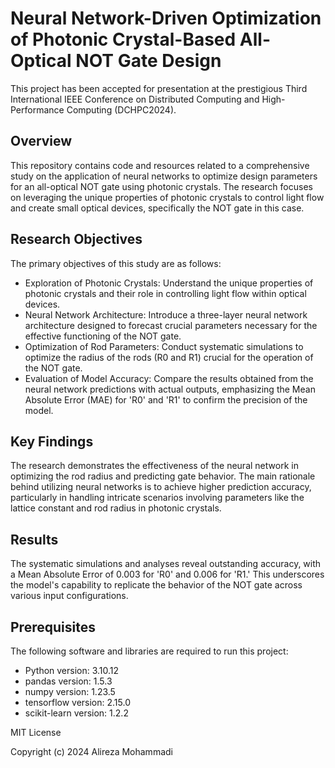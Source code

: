 # Neural Network-Driven Optimization of Photonic Crystal-Based All-Optical NOT Gate Design

This project has been accepted for presentation at the prestigious Third International IEEE Conference on Distributed Computing and High-Performance Computing (DCHPC2024).

## Overview

This repository contains code and resources related to a comprehensive study on the application of neural networks to optimize design parameters for an all-optical NOT gate using photonic crystals. The research focuses on leveraging the unique properties of photonic crystals to control light flow and create small optical devices, specifically the NOT gate in this case.

## Research Objectives

The primary objectives of this study are as follows:

- Exploration of Photonic Crystals: Understand the unique properties of photonic crystals and their role in controlling light flow within optical devices.
- Neural Network Architecture: Introduce a three-layer neural network architecture designed to forecast crucial parameters necessary for the effective functioning of the NOT gate.
- Optimization of Rod Parameters: Conduct systematic simulations to optimize the radius of the rods (R0 and R1) crucial for the operation of the NOT gate.
- Evaluation of Model Accuracy: Compare the results obtained from the neural network predictions with actual outputs, emphasizing the Mean Absolute Error (MAE) for 'R0' and 'R1' to confirm the precision of the model.

## Key Findings

The research demonstrates the effectiveness of the neural network in optimizing the rod radius and predicting gate behavior. The main rationale behind utilizing neural networks is to achieve higher prediction accuracy, particularly in handling intricate scenarios involving parameters like the lattice constant and rod radius in photonic crystals.

## Results

The systematic simulations and analyses reveal outstanding accuracy, with a Mean Absolute Error of 0.003 for 'R0' and 0.006 for 'R1.' This underscores the model's capability to replicate the behavior of the NOT gate across various input configurations.

## Prerequisites

The following software and libraries are required to run this project:

- Python version: 3.10.12
- pandas version: 1.5.3
- numpy version: 1.23.5
- tensorflow version: 2.15.0
- scikit-learn version: 1.2.2

MIT License

Copyright (c) 2024 Alireza Mohammadi


